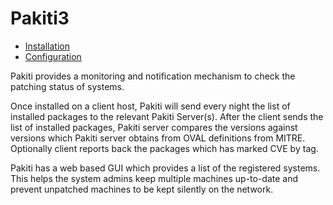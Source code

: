 # Pakiti3

* [Installation](docs/installation.md)
* [Configuration](docs/configuration.md)

Pakiti provides a monitoring and notification mechanism to check the patching status of systems.

Once installed on a client host, Pakiti will send every night the list of installed packages to the relevant Pakiti Server(s). After the client sends the list of installed packages, Pakiti server compares the versions against versions which Pakiti server obtains from OVAL definitions from MITRE. Optionally client reports back the packages which has marked CVE by tag.

Pakiti has a web based GUI which provides a list of the registered systems. This helps the system admins keep multiple machines up-to-date and prevent unpatched machines to be kept silently on the network.
